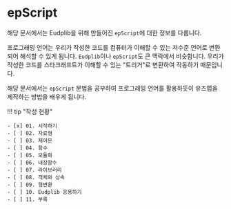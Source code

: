 # epScript

해당 문서에서는 Eudplib을 위해 만들어진 `epScript`에 대한 정보를 다룹니다.  

프로그래밍 언어는 우리가 작성한 코드를 컴퓨터가 이해할 수 있는 저수준 언어로 변환되어 해석할 수 있게 됩니다. `Eudplib`이나 `epScript`도 큰 맥락에서 비슷합니다. 우리가 작성한 코드를 스타크래프트가 이해할 수 있는 "트리거"로 변환하여 작동하기 때문입니다.  

해당 문서에서는 `epScript` 문법을 공부하여 프로그래밍 언어를 활용하듯이 유즈맵을 제작하는 방법을 배우게 됩니다.

!!! tip "작성 현황"

    - [x] 01. 시작하기
    - [ ] 02. 자료형
    - [ ] 03. 제어문
    - [ ] 04. 함수
    - [ ] 05. 모듈화
    - [ ] 06. 내장함수
    - [ ] 07. 라이브러리
    - [ ] 08. 객체와 상속
    - [ ] 09. 형변환
    - [ ] 10. Eudplib 응용하기
    - [ ] 11. 부록